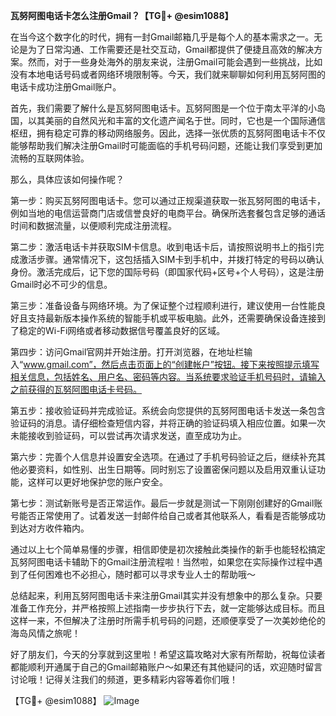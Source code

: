 **瓦努阿图电话卡怎么注册Gmail？【TG💪+ @esim1088】**

在当今这个数字化的时代，拥有一封Gmail邮箱几乎是每个人的基本需求之一。无论是为了日常沟通、工作需要还是社交互动，Gmail都提供了便捷且高效的解决方案。然而，对于一些身处海外的朋友来说，注册Gmail可能会遇到一些挑战，比如没有本地电话号码或者网络环境限制等。今天，我们就来聊聊如何利用瓦努阿图的电话卡成功注册Gmail账户。

首先，我们需要了解什么是瓦努阿图电话卡。瓦努阿图是一个位于南太平洋的小岛国，以其美丽的自然风光和丰富的文化遗产闻名于世。同时，它也是一个国际通信枢纽，拥有稳定可靠的移动网络服务。因此，选择一张优质的瓦努阿图电话卡不仅能够帮助我们解决注册Gmail时可能面临的手机号码问题，还能让我们享受到更加流畅的互联网体验。

那么，具体应该如何操作呢？

第一步：购买瓦努阿图电话卡。您可以通过正规渠道获取一张瓦努阿图的电话卡，例如当地的电信运营商门店或信誉良好的电商平台。确保所选套餐包含足够的通话时间和数据流量，以便顺利完成注册流程。

第二步：激活电话卡并获取SIM卡信息。收到电话卡后，请按照说明书上的指引完成激活步骤。通常情况下，这包括插入SIM卡到手机中，并拨打特定的号码以确认身份。激活完成后，记下您的国际号码（即国家代码+区号+个人号码），这是注册Gmail时必不可少的信息。

第三步：准备设备与网络环境。为了保证整个过程顺利进行，建议使用一台性能良好且支持最新版本操作系统的智能手机或平板电脑。此外，还需要确保设备连接到了稳定的Wi-Fi网络或者移动数据信号覆盖良好的区域。

第四步：访问Gmail官网并开始注册。打开浏览器，在地址栏输入“www.gmail.com”，然后点击页面上的“创建帐户”按钮。接下来按照提示填写相关信息，包括姓名、用户名、密码等内容。当系统要求验证手机号码时，请输入之前获得的瓦努阿图电话卡号码。

第五步：接收验证码并完成验证。系统会向您提供的瓦努阿图电话卡发送一条包含验证码的消息。请仔细检查短信内容，并将正确的验证码填入相应位置。如果一次未能接收到验证码，可以尝试再次请求发送，直至成功为止。

第六步：完善个人信息并设置安全选项。在通过了手机号码验证之后，继续补充其他必要资料，如性别、出生日期等。同时别忘了设置密保问题以及启用双重认证功能，这样可以更好地保护您的账户安全。

第七步：测试新账号是否正常运作。最后一步就是测试一下刚刚创建好的Gmail账号能否正常使用了。试着发送一封邮件给自己或者其他联系人，看看是否能够成功到达对方收件箱内。

通过以上七个简单易懂的步骤，相信即使是初次接触此类操作的新手也能轻松搞定瓦努阿图电话卡辅助下的Gmail注册流程啦！当然啦，如果您在实际操作过程中遇到了任何困难也不必担心，随时都可以寻求专业人士的帮助哦～

总结起来，利用瓦努阿图电话卡来注册Gmail其实并没有想象中的那么复杂。只要准备工作充分，并严格按照上述指南一步步执行下去，就一定能够达成目标。而且这样一来，不但解决了注册时所需手机号码的问题，还顺便享受了一次美妙绝伦的海岛风情之旅呢！

好了朋友们，今天的分享就到这里啦！希望这篇攻略对大家有所帮助，祝每位读者都能顺利开通属于自己的Gmail邮箱账户～如果还有其他疑问的话，欢迎随时留言讨论哦！记得关注我们的频道，更多精彩内容等着你们哦！

【TG💪+ @esim1088】
![Image](https://i.postimg.cc/4NQfJmqS/Snipaste-2025-05-13-00-14-12.png)